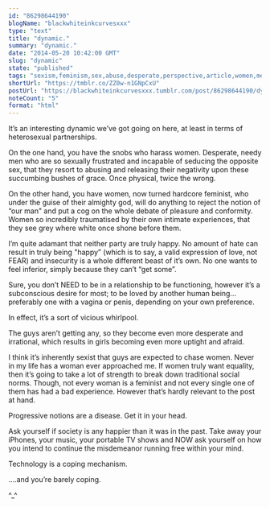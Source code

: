 ```yaml
---
id: "86298644190"
blogName: "blackwhiteinkcurvesxxx"
type: "text"
title: "dynamic."
summary: "dynamic."
date: "2014-05-20 10:42:00 GMT"
slug: "dynamic"
state: "published"
tags: "sexism,feminism,sex,abuse,desperate,perspective,article,women,men,debate,issue,technology,rant,opinion"
shortUrl: "https://tmblr.co/ZZ0w-n1GNpCxU"
postUrl: "https://blackwhiteinkcurvesxxx.tumblr.com/post/86298644190/dynamic"
noteCount: "5"
format: "html"
---
```


It’s an interesting dynamic we’ve got going on here, at least in terms of heterosexual partnerships.

On the one hand, you have the snobs who harass women. Desperate, needy men who are so sexually frustrated and incapable of seducing the opposite sex, that they resort to abusing and releasing their negativity upon these succumbing bushes of grace. Once physical, twice the wrong. 

On the other hand, you have women, now turned hardcore feminist, who under the guise of their almighty god, will do anything to reject the notion of “our man" and put a cog on the whole debate of pleasure and conformity. Women so incredibly traumatised by their own intimate experiences, that they see grey where white once shone before them. 

I’m quite adamant that neither party are truly happy. No amount of hate can result in truly being "happy” (which is to say, a valid expression of love, not FEAR) and insecurity is a whole different beast of it’s own. No one wants to feel inferior, simply because they can’t “get some”. 

Sure, you don’t NEED to be in a relationship to be functioning, however it’s a subconscious desire for most; to be loved by another human being… preferably one with a vagina or penis, depending on your own preference. 

In effect, it’s a sort of vicious whirlpool. 

The guys aren’t getting any, so they become even more desperate and irrational, which results in girls becoming even more uptight and afraid. 

I think it’s inherently sexist that guys are expected to chase women. Never in my life has a woman ever approached me. If women truly want equality, then it’s going to take a lot of strength to break down traditional social norms. Though, not every woman is a feminist and not every single one of them has had a bad experience. However that’s hardly relevant to the post at hand.

Progressive notions are a disease. Get it in your head. 

Ask yourself if society is any happier than it was in the past. Take away your iPhones, your music, your portable TV shows and NOW ask yourself on how you intend to continue the misdemeanor running free within your mind.

Technology is a coping mechanism.

….and you’re barely coping. 

^_^